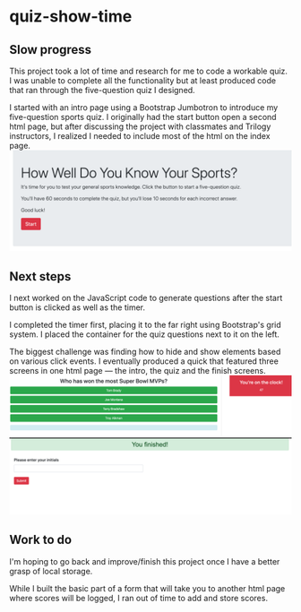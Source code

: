 # quiz-show-time
## Slow progress
This project took a lot of time and research for me to code a workable quiz. I was unable to complete all the functionality but at least produced code that ran through the five-question quiz I designed. 

I started with an intro page using a Bootstrap Jumbotron to introduce my five-question sports quiz. I originally had the start button open a second html page, but after discussing the project with classmates and Trilogy instructors, I realized I needed to include most of the html on the index page. 
![ScreenShot](https://raw.githubusercontent.com/stmiller57/quiz-show-time/master/Assets/intro.png)
## Next steps
I next worked on the JavaScript code to generate questions after the start button is clicked as well as the timer.

I completed the timer first, placing it to the far right using Bootstrap's grid system. I placed the container for the quiz questions next to it on the left.

The biggest challenge was finding how to hide and show elements based on various click events. I eventually produced a quick that featured three screens in one html page — the intro, the quiz and the finish screens. 
![ScreenShot](https://raw.githubusercontent.com/stmiller57/quiz-show-time/master/Assets/quiz%20question.png)
![ScreenShot](https://raw.githubusercontent.com/stmiller57/quiz-show-time/master/Assets/finish%20page.png)
## Work to do
I'm hoping to go back and improve/finish this project once I have a better grasp of local storage. 

While I built the basic part of a form that will take you to another html page where scores will be logged, I ran out of time to add and store scores. 

